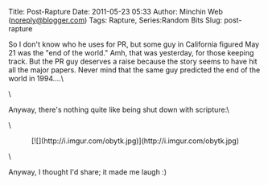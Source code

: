 Title: Post-Rapture
Date: 2011-05-23 05:33
Author: Minchin Web (noreply@blogger.com)
Tags: Rapture, Series:Random Bits
Slug: post-rapture

So I don't know who he uses for PR, but some guy in California figured
May 21 was the "end of the world." Amh, that was yesterday, for those
keeping track. But the PR guy deserves a raise because the story seems
to have hit all the major papers. Never mind that the same guy predicted
the end of the world in 1994....\

\

Anyway, there's nothing quite like being shut down with scripture:\

\

<div class="separator" style="clear: both; text-align: center;">

</p>
<p>
[![](http://i.imgur.com/obytk.jpg)](http://i.imgur.com/obytk.jpg)

</div>

</p>
\

Anyway, I thought I'd share; it made me laugh :)

